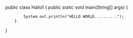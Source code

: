 public class Hallo1 {
		public static void main(String[] args) {
			
			System.out.println("HELLO WORLD..........");
		}
}
